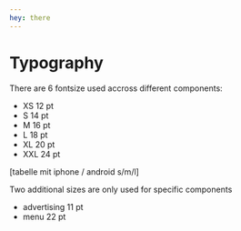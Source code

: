 ```yaml
---
hey: there
---
```

# Typography

There are 6 fontsize used accross different components:

- XS  12 pt
- S 14 pt
- M 16 pt
- L 18 pt
- XL  20 pt
- XXL 24 pt

[tabelle mit iphone / android s/m/l]


Two additional sizes are only used for specific components

- advertising 11 pt
- menu    22 pt
